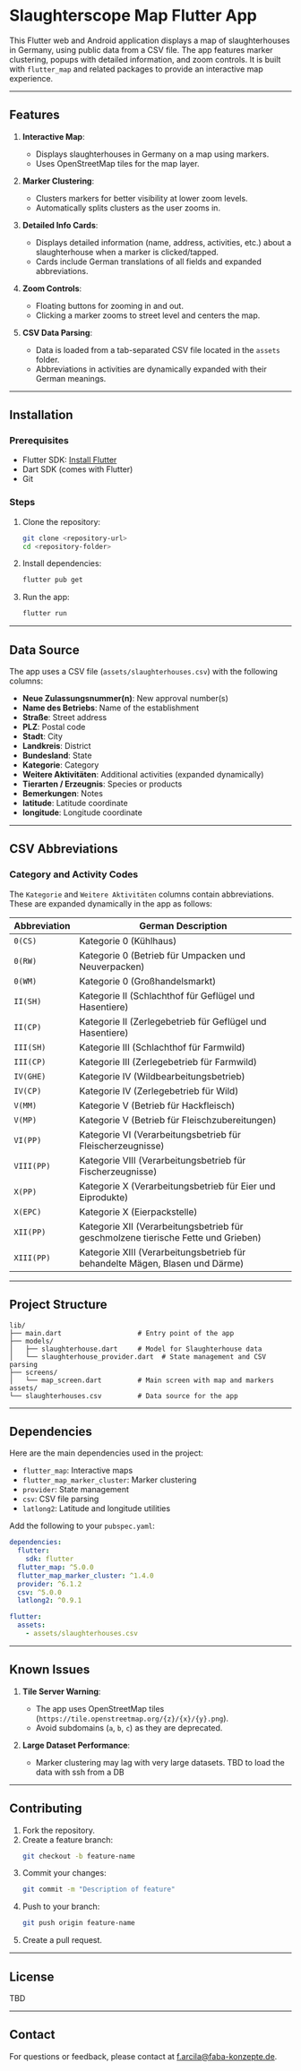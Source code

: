 
# Slaughterscope Map Flutter App

This Flutter web and Android application displays a map of slaughterhouses in Germany, using public data from a CSV file. 
The app features marker clustering, popups with detailed information, and zoom controls.
It is built with `flutter_map` and related packages to provide an interactive map experience.

---

## **Features**

1. **Interactive Map**:
   - Displays slaughterhouses in Germany on a map using markers.
   - Uses OpenStreetMap tiles for the map layer.

2. **Marker Clustering**:
   - Clusters markers for better visibility at lower zoom levels.
   - Automatically splits clusters as the user zooms in.

3. **Detailed Info Cards**:
   - Displays detailed information (name, address, activities, etc.) about a slaughterhouse when a marker is clicked/tapped.
   - Cards include German translations of all fields and expanded abbreviations.

4. **Zoom Controls**:
   - Floating buttons for zooming in and out.
   - Clicking a marker zooms to street level and centers the map.

5. **CSV Data Parsing**:
   - Data is loaded from a tab-separated CSV file located in the `assets` folder.
   - Abbreviations in activities are dynamically expanded with their German meanings.

---

## **Installation**

### Prerequisites
- Flutter SDK: [Install Flutter](https://flutter.dev/docs/get-started/install)
- Dart SDK (comes with Flutter)
- Git

### Steps
1. Clone the repository:
   ```bash
   git clone <repository-url>
   cd <repository-folder>
   ```

2. Install dependencies:
   ```bash
   flutter pub get
   ```

3. Run the app:
   ```bash
   flutter run
   ```

---

## **Data Source**

The app uses a CSV file (`assets/slaughterhouses.csv`) with the following columns:
- **Neue Zulassungsnummer(n)**: New approval number(s)
- **Name des Betriebs**: Name of the establishment
- **Straße**: Street address
- **PLZ**: Postal code
- **Stadt**: City
- **Landkreis**: District
- **Bundesland**: State
- **Kategorie**: Category
- **Weitere Aktivitäten**: Additional activities (expanded dynamically)
- **Tierarten / Erzeugnis**: Species or products
- **Bemerkungen**: Notes
- **latitude**: Latitude coordinate
- **longitude**: Longitude coordinate

---

## **CSV Abbreviations**

### **Category and Activity Codes**
The `Kategorie` and `Weitere Aktivitäten` columns contain abbreviations. These are expanded dynamically in the app as follows:

| Abbreviation   | German Description                                          |
|----------------|------------------------------------------------------------|
| `0(CS)`        | Kategorie 0 (Kühlhaus)                                     |
| `0(RW)`        | Kategorie 0 (Betrieb für Umpacken und Neuverpacken)        |
| `0(WM)`        | Kategorie 0 (Großhandelsmarkt)                             |
| `II(SH)`       | Kategorie II (Schlachthof für Geflügel und Hasentiere)     |
| `II(CP)`       | Kategorie II (Zerlegebetrieb für Geflügel und Hasentiere)  |
| `III(SH)`      | Kategorie III (Schlachthof für Farmwild)                   |
| `III(CP)`      | Kategorie III (Zerlegebetrieb für Farmwild)                |
| `IV(GHE)`      | Kategorie IV (Wildbearbeitungsbetrieb)                     |
| `IV(CP)`       | Kategorie IV (Zerlegebetrieb für Wild)                     |
| `V(MM)`        | Kategorie V (Betrieb für Hackfleisch)                      |
| `V(MP)`        | Kategorie V (Betrieb für Fleischzubereitungen)             |
| `VI(PP)`       | Kategorie VI (Verarbeitungsbetrieb für Fleischerzeugnisse) |
| `VIII(PP)`     | Kategorie VIII (Verarbeitungsbetrieb für Fischerzeugnisse) |
| `X(PP)`        | Kategorie X (Verarbeitungsbetrieb für Eier und Eiprodukte) |
| `X(EPC)`       | Kategorie X (Eierpackstelle)                               |
| `XII(PP)`      | Kategorie XII (Verarbeitungsbetrieb für geschmolzene tierische Fette und Grieben) |
| `XIII(PP)`     | Kategorie XIII (Verarbeitungsbetrieb für behandelte Mägen, Blasen und Därme) |

---

## **Project Structure**

```plaintext
lib/
├── main.dart                   # Entry point of the app
├── models/
│   ├── slaughterhouse.dart     # Model for Slaughterhouse data
│   └── slaughterhouse_provider.dart  # State management and CSV parsing
├── screens/
│   └── map_screen.dart         # Main screen with map and markers
assets/
└── slaughterhouses.csv         # Data source for the app
```

---

## **Dependencies**

Here are the main dependencies used in the project:
- `flutter_map`: Interactive maps
- `flutter_map_marker_cluster`: Marker clustering
- `provider`: State management
- `csv`: CSV file parsing
- `latlong2`: Latitude and longitude utilities

Add the following to your `pubspec.yaml`:
```yaml
dependencies:
  flutter:
    sdk: flutter
  flutter_map: ^5.0.0
  flutter_map_marker_cluster: ^1.4.0
  provider: ^6.1.2
  csv: ^5.0.0
  latlong2: ^0.9.1

flutter:
  assets:
    - assets/slaughterhouses.csv
```

---

## **Known Issues**

1. **Tile Server Warning**:
    - The app uses OpenStreetMap tiles (`https://tile.openstreetmap.org/{z}/{x}/{y}.png`).
    - Avoid subdomains (`a`, `b`, `c`) as they are deprecated.

2. **Large Dataset Performance**:
    - Marker clustering may lag with very large datasets. TBD to load the data with ssh from a DB

---

## **Contributing**

1. Fork the repository.
2. Create a feature branch:
   ```bash
   git checkout -b feature-name
   ```
3. Commit your changes:
   ```bash
   git commit -m "Description of feature"
   ```
4. Push to your branch:
   ```bash
   git push origin feature-name
   ```
5. Create a pull request.

---

## **License**

TBD

---

## **Contact**

For questions or feedback, please contact at f.arcila@faba-konzepte.de.
